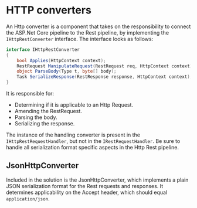 # HTTP converters
An Http converter is a component that takes on the responsibility to connect the ASP.Net Core pipeline to the Rest pipeline, by implementing the `IHttpRestConverter` interface.
The interface looks as follows:

```csharp
interface IHttpRestConverter
{
    bool Applies(HttpContext context);
    RestRequest ManipulateRequest(RestRequest req, HttpContext context);
    object ParseBody(Type t, byte[] body);
    Task SerializeResponse(RestResponse response, HttpContext context);
}
```

It is responsible for:
* Determining if it is applicable to an Http Request.
* Amending the RestRequest.
* Parsing the body.
* Serializing the response.

The instance of the handling converter is present in the `IHttpRestRequestHandler`, but not in the `IRestRequestHandler`.
Be sure to handle all serialization format specific aspects in the Http Rest pipeline.

## JsonHttpConverter
Included in the solution is the JsonHttpConverter, which implements a plain JSON serialization format for the Rest requests and responses.
It determines applicability on the Accept header, which should equal `application/json`.

